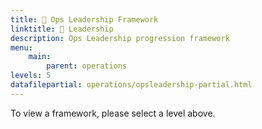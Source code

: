 ```yaml
---
title: 🎯 Ops Leadership Framework
linktitle: 🎯 Leadership
description: Ops Leadership progression framework
menu:
    main:
        parent: operations
levels: 5
datafilepartial: operations/opsleadership-partial.html
---
```


<div class="jumbotron mt-5 text-center">To view a framework, please select a level above.</div>